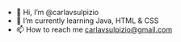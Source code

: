 - 👋 Hi, I’m @carlavsulpizio
- 🌱 I’m currently learning Java, HTML & CSS
- 📫 How to reach me carlavsulpizio@gmail.com

<!---
carlavsulpizio/carlavsulpizio is a ✨ special ✨ repository because its `README.md` (this file) appears on your GitHub profile.
You can click the Preview link to take a look at your changes.
--->
